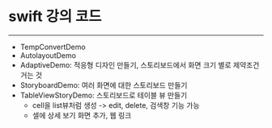 # swift 강의 코드
<hr>

- TempConvertDemo
- AutolayoutDemo
- AdaptiveDemo: 적응형 디자인 만들기, 스토리보드에서 화면 크기 별로 제약조건 거는 것
- StoryboardDemo: 여러 화면에 대한 스토리보드 만들기 
- TableViewStoryDemo: 스토리보드로 테이블 뷰 만들기
  - cell을 list뷰처럼 생성 -> edit, delete, 검색창 기능 가능
  - 셀에 상세 보기 화면 추가, 웹 링크 
